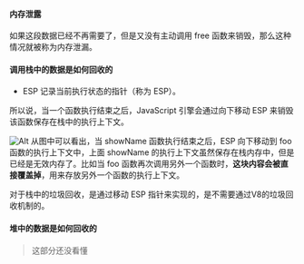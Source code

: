 #### 内存泄露

如果这段数据已经不再需要了，但是又没有主动调用 free 函数来销毁，那么这种情况就被称为内存泄漏。


#### 调用栈中的数据是如何回收的

* ESP
  记录当前执行状态的指针（称为 ESP）。

所以说，当一个函数执行结束之后，JavaScript 引擎会通过向下移动 ESP 来销毁该函数保存在栈中的执行上下文。

![Alt](https://i.loli.net/2020/10/20/PJiO7gVkbUldxsh.jpg)
从图中可以看出，当 showName 函数执行结束之后，ESP 向下移动到 foo 函数的执行上下文中，上面 showName 的执行上下文虽然保存在栈内存中，但是已经是无效内存了。比如当 foo 函数再次调用另外一个函数时，**这块内容会被直接覆盖掉**，用来存放另外一个函数的执行上下文。

对于栈中的垃圾回收，是通过移动 ESP 指针来实现的，是不需要通过V8的垃圾回收机制的。

#### 堆中的数据是如何回收的

> 这部分还没看懂



